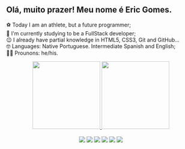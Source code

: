 ## Olá, muito prazer! Meu nome é Eric Gomes.

⚽ Today I am an athlete, but a future programmer; <br>
👀 I'm currently studying to be a FullStack developer; <br>
😉 I already have partial knowledge in HTML5, CSS3, Git and GitHub... <br>
🤓 Languages: Native Portuguese. Intermediate Spanish and English; <br>
🐱‍👤 Prounons: he/his.

<div align="center">
  <a href="https://github.com/rafaballerini">
  <img height="180em" src="https://github-readme-stats.vercel.app/api?username=ericsgo&show_icons=true&theme=dracula&include_all_commits=true&count_private=true"/>
  <img height="180em" src="https://github-readme-stats.vercel.app/api/top-langs/?username=ericsgo&layout=compact&langs_count=7&theme=dracula"/>
</div>
  
  <br>

<div align="center">
  <a href="https://www.youtube.com/channel/UCpJnyeiYlk7eknWaAfw-wiw" target="_blank"><img src="https://img.shields.io/badge/YouTube-FF0000?style=for-the-badge&logo=youtube&logoColor=white" target="_blank"></a>
<a href="https://www.instagram.com/ericsgo/" target="_blank"><img src="https://img.shields.io/badge/-Instagram-%23E4405F?style=for-the-badge&logo=instagram&logoColor=white" target="_blank"></a>
  <a href="https://twitter.com/erictchuco" target="_blank"><img src="https://img.shields.io/badge/Twitter-1DA1F2?style=for-the-badge&logo=twitter&logoColor=white" target="_blank"></a>
  <a href="https://www.facebook.com/erictchuco/" target="_blank"><img src="https://img.shields.io/badge/Facebook-1877F2?style=for-the-badge&logo=facebook&logoColor=white"_blank"></a>
  <a href="https://www.linkedin.com/in/eric-gomes-95ba25175/" target="_blank"><img src="https://img.shields.io/badge/LinkedIn-0077B5?style=for-the-badge&logo=linkedin&logoColor=white" target="_blank"></a> 
<a href = "mailto:ericgomesoficial111@gmail.com"><img src="https://img.shields.io/badge/-Gmail-%23333?style=for-the-badge&logo=gmail&logoColor=white" target="_blank"></a>
</div>

